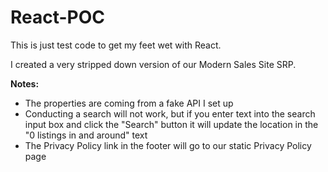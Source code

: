 # React-POC

This is just test code to get my feet wet with React. 

I created a very stripped down version of our Modern Sales Site SRP.

<b>Notes:</b>
- The properties are coming from a fake API I set up
- Conducting a search will not work, but if you enter text into the search input box and click the "Search" button it will update the location in the "0 listings in and around" text
- The Privacy Policy link in the footer will go to our static Privacy Policy page